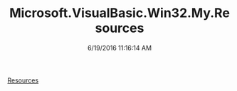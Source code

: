 ﻿---
title: Microsoft.VisualBasic.Win32.My.Resources
date: 6/19/2016 11:16:14 AM
---

[Resources](T-Microsoft.VisualBasic.Win32.My.Resources.Resources.html)
